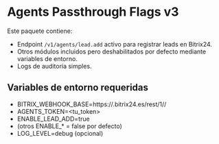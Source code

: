 # Agents Passthrough Flags v3

Este paquete contiene:
- Endpoint `/v1/agents/lead.add` activo para registrar leads en Bitrix24.
- Otros módulos incluidos pero deshabilitados por defecto mediante variables de entorno.
- Logs de auditoría simples.

## Variables de entorno requeridas
- BITRIX_WEBHOOK_BASE=https://<tu-dominio>.bitrix24.es/rest/1/<token>/
- AGENTS_TOKEN=<tu_token>
- ENABLE_LEAD_ADD=true
- (otros ENABLE_* = false por defecto)
- LOG_LEVEL=debug (opcional)
